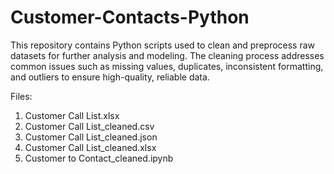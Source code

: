 # Customer-Contacts-Python

This repository contains Python scripts used to clean and preprocess raw datasets for further analysis and modeling. The cleaning process addresses common issues such as missing values, duplicates, inconsistent formatting, and outliers to ensure high-quality, reliable data.

Files:
  1. Customer Call List.xlsx
  2. Customer Call List_cleaned.csv
  3. Customer Call List_cleaned.json
  4. Customer Call List_cleaned.xlsx
  5. Customer to Contact_cleaned.ipynb
